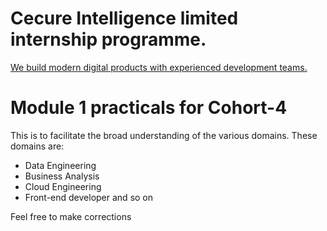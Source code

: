 # Cecure Intelligence limited internship programme.
[We build modern digital products with experienced development teams.](https://cecureintel.com/)


# Module 1 practicals for Cohort-4
This is to facilitate the broad understanding of the various domains.
These domains are:
* Data Engineering
* Business Analysis
* Cloud Engineering
* Front-end developer and so on

Feel free to make corrections
